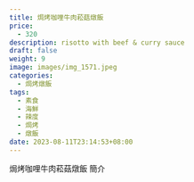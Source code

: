 ```yaml
---
title: 焗烤咖哩牛肉菘菇燉飯
price:
  - 320
description: risotto with beef & curry sauce
draft: false
weight: 9
image: images/img_1571.jpeg
categories:
  - 焗烤燉飯
tags:
  - 素食
  - 海鮮
  - 辣度
  - 焗烤
  - 燉飯
date: 2023-08-11T23:14:53+08:00
---
```


焗烤咖哩牛肉菘菇燉飯 簡介
